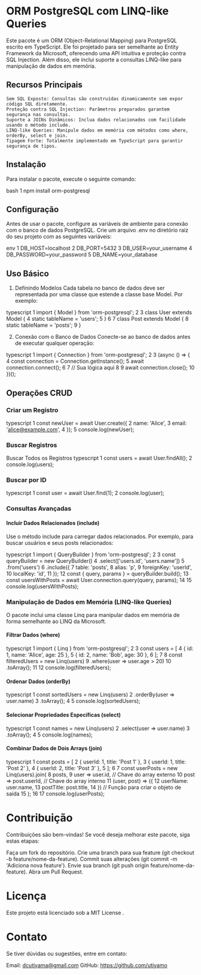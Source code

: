 # ORM PostgreSQL com LINQ-like Queries
Este pacote é um ORM (Object-Relational Mapping) para PostgreSQL escrito em TypeScript. Ele foi projetado para ser semelhante ao Entity Framework da Microsoft, oferecendo uma API intuitiva e proteção contra SQL Injection. Além disso, ele inclui suporte a consultas LINQ-like para manipulação de dados em memória.

## Recursos Principais
	Sem SQL Exposto: Consultas são construídas dinamicamente sem expor código SQL diretamente.
	Proteção contra SQL Injection: Parâmetros preparados garantem segurança nas consultas.
	Suporte a JOINs Dinâmicos: Inclua dados relacionados com facilidade usando o método include.
	LINQ-like Queries: Manipule dados em memória com métodos como where, orderBy, select e join.
	Tipagem Forte: Totalmente implementado em TypeScript para garantir segurança de tipos.


## Instalação
Para instalar o pacote, execute o seguinte comando:

bash
1 npm install orm-postgresql

## Configuração
Antes de usar o pacote, configure as variáveis de ambiente para conexão com o banco de dados PostgreSQL. Crie um arquivo .env no diretório raiz do seu projeto com as seguintes variáveis:

env
1 DB_HOST=localhost
2 DB_PORT=5432
3 DB_USER=your_username
4 DB_PASSWORD=your_password
5 DB_NAME=your_database

## Uso Básico
1. Definindo Modelos
	Cada tabela no banco de dados deve ser representada por uma classe que estende a classe base Model. Por exemplo:

typescript
1 import { Model } from 'orm-postgresql';
2
3 class User extends Model {
4   static tableName = 'users';
5 }
6
7 class Post extends Model {
8   static tableName = 'posts';
9 }

2. Conexão com o Banco de Dados
Conecte-se ao banco de dados antes de executar qualquer operação:

typescript
1 import { Connection } from 'orm-postgresql';
2
3 (async () => {
4   const connection = Connection.getInstance();
5   await connection.connect();
6
7   // Sua lógica aqui
8
9   await connection.close();
10 })();

## Operações CRUD
### Criar um Registro
typescript
1 const newUser = await User.create({
2 	name: 'Alice',
3	email: 'alice@example.com',
4 });
5 console.log(newUser);

### Buscar Registros
Buscar Todos os Registros
typescript
1 const users = await User.findAll();
2 console.log(users);


### Buscar por ID
typescript
1 const user = await User.find(1);
2 console.log(user);

### Consultas Avançadas
#### Incluir Dados Relacionados (include)
Use o método include para carregar dados relacionados. Por exemplo, para buscar usuários e seus posts relacionados:

typescript
1 import { QueryBuilder } from 'orm-postgresql';
2
3 const queryBuilder = new QueryBuilder()
4   .select(['users.id', 'users.name'])
5   .from('users')
6   .include({
7     table: 'posts',
8     alias: 'p',
9     foreignKey: 'userId',
10    localKey: 'id',
11  });
12 const { query, params } = queryBuilder.build();
13 const usersWithPosts = await User.connection.query(query, params);
14
15 console.log(usersWithPosts);

### Manipulação de Dados em Memória (LINQ-like Queries)
O pacote inclui uma classe Linq para manipular dados em memória de forma semelhante ao LINQ da Microsoft.

#### Filtrar Dados (where)
typescript
1 import { Linq } from 'orm-postgresql';
2
3 const users = [
4   { id: 1, name: 'Alice', age: 25 },
5   { id: 2, name: 'Bob', age: 30 },
6 ];
7
8 const filteredUsers = new Linq(users)
9   .where(user => user.age > 20)
10   .toArray();
11
12 console.log(filteredUsers);


#### Ordenar Dados (orderBy)
typescript 
1 const sortedUsers = new Linq(users)
2   .orderBy(user => user.name)
3   .toArray();
4
5 console.log(sortedUsers);

#### Selecionar Propriedades Específicas (select)
typescript
1 const names = new Linq(users)
2   .select(user => user.name)
3   .toArray();
4
5 console.log(names);

#### Combinar Dados de Dois Arrays (join)
typescript
1 	const posts = [
2   	  { userId: 1, title: 'Post 1' },
3   	  { userId: 1, title: 'Post 2' },
4   	  { userId: 2, title: 'Post 3' },
5 	];
6
7 	const userPosts = new Linq(users).join(
8	  posts,
9	  user => user.id, // Chave do array externo
10	  post => post.userId, // Chave do array interno
11	  (user, post) => ({
12	    userName: user.name,
13	    postTitle: post.title,
14	  }) // Função para criar o objeto de saída
15	);
16
17	console.log(userPosts);

# Contribuição
Contribuições são bem-vindas! Se você deseja melhorar este pacote, siga estas etapas:

Faça um fork do repositório.
Crie uma branch para sua feature (git checkout -b feature/nome-da-feature).
Commit suas alterações (git commit -m 'Adiciona nova feature').
Envie sua branch (git push origin feature/nome-da-feature).
Abra um Pull Request.

# Licença
Este projeto está licenciado sob a MIT License .

# Contato
Se tiver dúvidas ou sugestões, entre em contato:

Email: dcutiyama@gmail.com
GitHub: https://github.com/utiyamo
